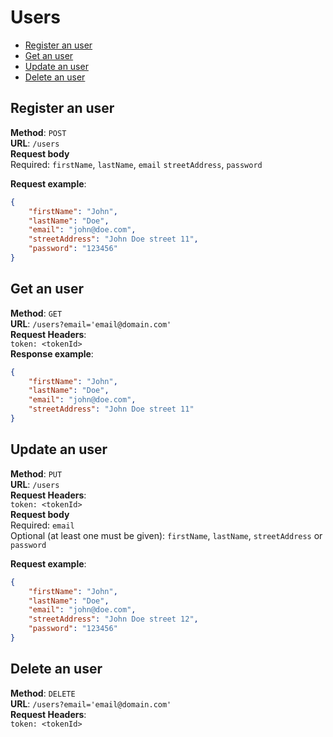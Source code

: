 # Users

* [Register an user](#register-an-user)
* [Get an user](#get-an-user)
* [Update an user](#update-an-user)
* [Delete an user](#delete-an-user)

## Register an user
**Method**: `POST`  
**URL**: `/users`  
**Request body**  
Required: `firstName`, `lastName`, `email` `streetAddress`, `password`

**Request example**:
```json
{
    "firstName": "John",
    "lastName": "Doe",
    "email": "john@doe.com",
    "streetAddress": "John Doe street 11",
    "password": "123456"
}
```

## Get an user
**Method**: `GET`  
**URL**: `/users?email='email@domain.com'`  
**Request Headers**:  
`token: <tokenId>`  
**Response example**:  
```json
{
    "firstName": "John",
    "lastName": "Doe",
    "email": "john@doe.com",
    "streetAddress": "John Doe street 11"
}
```

## Update an user
**Method**: `PUT`  
**URL**: `/users`  
**Request Headers**:  
`token: <tokenId>`  
**Request body**  
Required: `email`  
Optional (at least one must be given): `firstName`, `lastName`, `streetAddress` or `password`

**Request example**:
```json
{
    "firstName": "John",
    "lastName": "Doe",
    "email": "john@doe.com",
    "streetAddress": "John Doe street 12",
    "password": "123456"
}
```

## Delete an user
**Method**: `DELETE`  
**URL**: `/users?email='email@domain.com'`  
**Request Headers**:  
`token: <tokenId>`  
